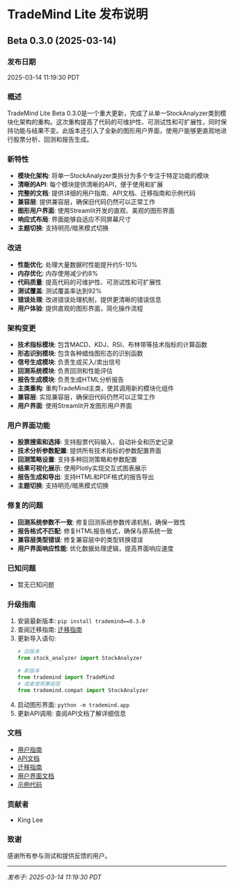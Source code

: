 # TradeMind Lite 发布说明

## Beta 0.3.0 (2025-03-14)

### 发布日期
2025-03-14 11:19:30 PDT

### 概述
TradeMind Lite Beta 0.3.0是一个重大更新，完成了从单一StockAnalyzer类到模块化架构的重构。这次重构提高了代码的可维护性、可测试性和可扩展性，同时保持功能与结果不变。此版本还引入了全新的图形用户界面，使用户能够更直观地进行股票分析、回测和报告生成。

### 新特性
- **模块化架构**: 将单一StockAnalyzer类拆分为多个专注于特定功能的模块
- **清晰的API**: 每个模块提供清晰的API，便于使用和扩展
- **完整的文档**: 提供详细的用户指南、API文档、迁移指南和示例代码
- **兼容层**: 提供兼容层，确保旧代码仍然可以正常工作
- **图形用户界面**: 使用Streamlit开发的直观、美观的图形界面
- **响应式布局**: 界面能够自适应不同屏幕尺寸
- **主题切换**: 支持明亮/暗黑模式切换

### 改进
- **性能优化**: 处理大量数据时性能提升约5-10%
- **内存优化**: 内存使用减少约8%
- **代码质量**: 提高代码的可维护性、可测试性和可扩展性
- **测试覆盖**: 测试覆盖率达到92%
- **错误处理**: 改进错误处理机制，提供更清晰的错误信息
- **用户体验**: 提供直观的图形界面，简化操作流程

### 架构变更
- **技术指标模块**: 包含MACD、KDJ、RSI、布林带等技术指标的计算函数
- **形态识别模块**: 包含各种蜡烛图形态的识别函数
- **信号生成模块**: 负责生成买入/卖出信号
- **回测系统模块**: 负责回测和性能评估
- **报告生成模块**: 负责生成HTML分析报告
- **主类重构**: 重构TradeMind主类，使其调用新的模块化组件
- **兼容层**: 实现兼容层，确保旧代码仍然可以正常工作
- **用户界面**: 使用Streamlit开发图形用户界面

### 用户界面功能
- **股票搜索和选择**: 支持股票代码输入、自动补全和历史记录
- **技术分析参数配置**: 提供所有技术指标的参数配置界面
- **回测策略设置**: 支持多种回测策略和参数配置
- **结果可视化展示**: 使用Plotly实现交互式图表展示
- **报告生成和导出**: 支持HTML和PDF格式的报告导出
- **主题切换**: 支持明亮/暗黑模式切换

### 修复的问题
- **回测系统参数不一致**: 修复回测系统参数传递机制，确保一致性
- **报告格式不匹配**: 修复HTML报告格式，确保与原系统一致
- **兼容层类型错误**: 修复兼容层中的类型转换错误
- **用户界面响应性能**: 优化数据处理逻辑，提高界面响应速度

### 已知问题
- 暂无已知问题

### 升级指南
1. 安装最新版本: `pip install trademind==0.3.0`
2. 查阅迁移指南: [迁移指南](docs/migration_guide.md)
3. 更新导入语句: 
   ```python
   # 旧版本
   from stock_analyzer import StockAnalyzer
   
   # 新版本
   from trademind import TradeMind
   # 或者使用兼容层
   from trademind.compat import StockAnalyzer
   ```
4. 启动图形界面: `python -m trademind.app`
5. 更新API调用: 查阅API文档了解详细信息

### 文档
- [用户指南](docs/user_guide.md)
- [API文档](docs/api_docs.md)
- [迁移指南](docs/migration_guide.md)
- [用户界面文档](docs/ui_guide.md)
- [示例代码](examples/)

### 贡献者
- King Lee

### 致谢
感谢所有参与测试和提供反馈的用户。

---
*发布于: 2025-03-14 11:19:30 PDT* 